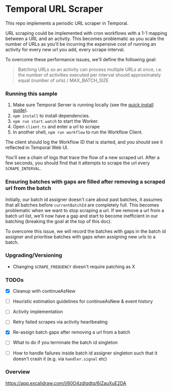 # Temporal URL Scraper

This repo implements a periodic URL scraper in Temporal.

URL scraping could be implemented with cron workflows with a 1-1 mapping between a URL and an activity. This becomes problematic as you scale the number of URLs as you'll be incurring the expensive cost of running an activity for every new url you add, every scrape interval.

To overcome these performance issues, we'll define the following goal:

> Batching URLs so an activity can process multiple URLs at once, i.e. the number of activities executed per interval should approximately equal (number of urls) / MAX_BATCH_SIZE

### Running this sample

1. Make sure Temporal Server is running locally (see the [quick install guide](https://docs.temporal.io/docs/server/quick-install/)).
2. `npm install` to install dependencies.
3. `npm run start.watch` to start the Worker.
4. Open `client.ts` and enter a url to scrape
5. In another shell, `npm run workflow` to run the Workflow Client.

The client should log the Workflow ID that is started, and you should see it reflected in Temporal Web UI.

You'll see a chain of logs that trace the flow of a new scraped url. After a few seconds, you should find that it attempts to scrape the url every `SCRAPE_INTERVAL`.

### Ensuring batches with gaps are filled after removing a scraped url from the batch

Initially, our batch id assigner doesn't care about past batches, it assumes that all batches before `currentBatchId` are completely full.
This becomes problematic when we want to stop scraping a url. If we remove a url from a batch url list, we'll now have a gap and start to become inefficient in our batching (breaking the goal at the top of this doc).

To overcome this issue, we will record the batches with gaps in the batch id assigner and prioritise batches with gaps when assigning new urls to a batch.

### Upgrading/Versioning

- Changing `SCRAPE_FREQUENCY` doesn't require patching as X

### TODOs

- [x] Cleanup with continueAsNew
- [ ] Heuristic estimation guidelines for continueAsNew & event history
- [ ] Activity implementation
- [ ] Retry failed scrapes via activity heartbeating
- [x] Re-assign batch gaps after removing a url from a batch
- [ ] What to do if you terminate the batch id singleton
- [ ] How to handle failures inside batch id assigner singleton such that it doesn't crash it (e.g. via `handler.signal` etc)


### Overview

https://app.excalidraw.com/l/60O4zdIqdtq/6iZauXuE2DA